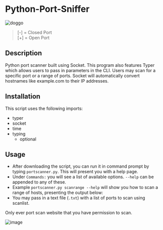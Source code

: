 # Python-Port-Sniffer

![doggo](https://user-images.githubusercontent.com/72495327/123127704-6f968e80-d442-11eb-9547-a525e8fd5203.PNG)

>[-] = Closed Port\
[+] = Open Port

## Description
Python port scanner built using Socket. This program also features Typer which allows users to pass in parameters in the CLI. Users may scan for a specific port or a range of ports. Socket will automatically convert hostnames like example.com to their IP addresses.

## Installation
This script uses the following imports:
+ typer
+ socket
+ time
+ typing 
  + optional

## Usage
+ After downloading the script, you can run it in command prompt by typing `portscanner.py`. This will present you with a help page.
+ Under `Commands:` you will see a list of available options. `--help` can be appended to any of these.
+ Example `portscanner.py scanrange --help` will show you how to scan a range of hosts, presenting the output below:
+ You may pass in a text file (`.txt`) with a list of ports to scan using scanlist.

Only ever port scan website that you have permission to scan.

![image](https://user-images.githubusercontent.com/72495327/123128528-2266ec80-d443-11eb-8bfc-b3b5027a3948.png)
